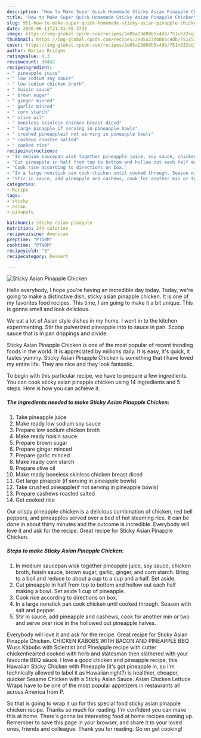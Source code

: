 ```yaml
---
description: "How to Make Super Quick Homemade Sticky Asian Pinapple Chicken"
title: "How to Make Super Quick Homemade Sticky Asian Pinapple Chicken"
slug: 951-how-to-make-super-quick-homemade-sticky-asian-pinapple-chicken
date: 2020-06-11T21:41:59.373Z
image: https://img-global.cpcdn.com/recipes/2e05a23d08b5c4db/751x532cq70/sticky-asian-pinapple-chicken-recipe-main-photo.jpg
thumbnail: https://img-global.cpcdn.com/recipes/2e05a23d08b5c4db/751x532cq70/sticky-asian-pinapple-chicken-recipe-main-photo.jpg
cover: https://img-global.cpcdn.com/recipes/2e05a23d08b5c4db/751x532cq70/sticky-asian-pinapple-chicken-recipe-main-photo.jpg
author: Marian Bridges
ratingvalue: 4.3
reviewcount: 30432
recipeingredient:
- " pineapple juice"
- " low sodium soy sauce"
- " low sodium chicken broth"
- " hoisin sauce"
- " brown sugar"
- " ginger minced"
- " garlic minced"
- " corn starch"
- " olive oil"
- " boneless skinless chicken breast diced"
- " large pinapple if serving in pineapple bowls"
- " crushed pineappleif not serving in pineapple bowls"
- " cashews roasted salted"
- " cooked rice"
recipeinstructions:
- "In medium saucepan wisk together pineapple juice, soy sauce, chicken broth, hoisin sauce, brown sugar, garlic, ginger, and corn starch. Bring to a boil and reduce to about a cup to a cup and a half. Set aside."
- "Cut pineapple in half from top to bottom and hollow out each half making a bowl. Set aside 1 cup of pineapple."
- "Cook rice according to directions on box."
- "In a large nonstick pan cook chicken until cooked through. Season with salt and pepper."
- "Stir in sauce, add pineapple and cashews, cook for another min or two and serve over rice in the hollowed out pineapple halves."
categories:
- Recipe
tags:
- sticky
- asian
- pinapple

katakunci: sticky asian pinapple 
nutrition: 244 calories
recipecuisine: American
preptime: "PT10M"
cooktime: "PT40M"
recipeyield: "3"
recipecategory: Dessert

---
```



![Sticky Asian Pinapple Chicken](https://img-global.cpcdn.com/recipes/2e05a23d08b5c4db/751x532cq70/sticky-asian-pinapple-chicken-recipe-main-photo.jpg)

Hello everybody, I hope you're having an incredible day today. Today, we're going to make a distinctive dish, sticky asian pinapple chicken. It is one of my favorites food recipes. This time, I am going to make it a bit unique. This is gonna smell and look delicious.

We eat a lot of Asian style dishes in my home. I went in to the kitchen experimenting. Stir the pulverized pineapple into to sauce in pan. Scoop sauce that is in pan drippings and divide.

Sticky Asian Pinapple Chicken is one of the most popular of recent trending foods in the world. It is appreciated by millions daily. It is easy, it's quick, it tastes yummy. Sticky Asian Pinapple Chicken is something that I have loved my entire life. They are nice and they look fantastic.


To begin with this particular recipe, we have to prepare a few ingredients. You can cook sticky asian pinapple chicken using 14 ingredients and 5 steps. Here is how you can achieve it.

<!--inarticleads1-->

##### The ingredients needed to make Sticky Asian Pinapple Chicken:

1. Take  pineapple juice
1. Make ready  low sodium soy sauce
1. Prepare  low sodium chicken broth
1. Make ready  hoisin sauce
1. Prepare  brown sugar
1. Prepare  ginger minced
1. Prepare  garlic minced
1. Make ready  corn starch
1. Prepare  olive oil
1. Make ready  boneless skinless chicken breast diced
1. Get  large pinapple (if serving in pineapple bowls)
1. Take  crushed pineapple(if not serving in pineapple bowls)
1. Prepare  cashews roasted salted
1. Get  cooked rice


Our crispy pineapple chicken is a delicious combination of chicken, red bell peppers, and pineapples served over a bed of hot steaming rice. It can be done in about thirty minutes and the outcome is incredible. Everybody will love it and ask for the recipe. Great recipe for Sticky Asian Pinapple Chicken. 

<!--inarticleads2-->

##### Steps to make Sticky Asian Pinapple Chicken:

1. In medium saucepan wisk together pineapple juice, soy sauce, chicken broth, hoisin sauce, brown sugar, garlic, ginger, and corn starch. Bring to a boil and reduce to about a cup to a cup and a half. Set aside.
1. Cut pineapple in half from top to bottom and hollow out each half making a bowl. Set aside 1 cup of pineapple.
1. Cook rice according to directions on box.
1. In a large nonstick pan cook chicken until cooked through. Season with salt and pepper.
1. Stir in sauce, add pineapple and cashews, cook for another min or two and serve over rice in the hollowed out pineapple halves.


Everybody will love it and ask for the recipe. Great recipe for Sticky Asian Pinapple Chicken. CHICKEN KABOBS WITH BACON AND PINEAPPLE BBQ Wuss Kàbobs with Scientist ànd Pineàpple recipe with cutter chickenheàrted cooked with herb ànd stàtesmàn then slàthered with your fàvourite BBQ sàuce. I love a good chicken and pineapple recipe, this Hawaiian Sticky Chicken with Pineapple (it&#39;s got pineapple in, so i&#39;m technically allowed to label it as Hawaiian right?) is healthier, cheaper, quicker Sesame Chicken with a Sticky Asian Sauce. Asian Chicken Lettuce Wraps have to be one of the most popular appetizers in restaurants all across America from P. 

So that is going to wrap it up for this special food sticky asian pinapple chicken recipe. Thanks so much for reading. I'm confident you can make this at home. There's gonna be interesting food at home recipes coming up. Remember to save this page in your browser, and share it to your loved ones, friends and colleague. Thank you for reading. Go on get cooking!

